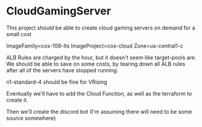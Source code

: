 # CloudGamingServer
This project should be able to create cloud gaming servers on demand for a small cost

ImageFamily=cos-109-lts
ImageProject=cos-cloud
Zone=us-central1-c

ALB Rules are charged by the hour, but it doesn't seem like target-pools are. We should be able to save on some costs, by tearing down all ALB rules after all of the servers have stopped running.

n1-standard-4 should be fine for VRising 

Eventually we'll have to add the Cloud Function, as well as the terraform to create it.

Then we'll create the discord bot (I'm assuming there will need to be some source somewhere)